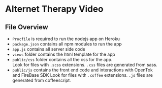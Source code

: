 # Alternet Therapy Video

## File Overview
* `Procfile` is required to run the nodejs app on Heroku
* `package.json` contains all npm modules to run the app
* `app.js` contains all server side code
* `views` folder contains the html template for the app
* `public/css` folder contains all the css for the app.    
  Look for files with `.scss` extensions. `.css` files are generated from sass.
* `public/js` contains the front end code and interactions with OpenTok and FireBase SDK
  Look for files with `.coffee` extensions. `.js` files are generated from coffeescript.  


